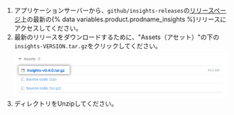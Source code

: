 1. アプリケーションサーバーから、`github/insights-releases`の[リリースページ](https://github.com/github/insights-releases/releases/latest)上の最新の{% data variables.product.prodname_insights %}リリースにアクセスしてください。
2. 最新のリリースをダウンロードするために、"Assets（アセット）"の下の`insights-VERSION.tar.gz`をクリックしてください。 ![アセットのインストール](/assets/images/help/insights/installation-tgz.png)
3. ディレクトリをUnzipしてください。
